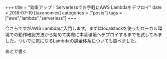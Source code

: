 +++
title = "効率アップ！Serverlessでお手軽にAWS Lambdaをデプロイ"
date = 2018-07-19
[taxonomies]
categories = ["posts"]
tags = ["aws","lambda","serverless"]
+++

今さらですがAWS Lambdaに入門します。まずはlocalstackを使ったローカル環境での動作確認方法から始めて実際に本番環境へデプロイするまでを試してみました。ついでに気になるLambdaの課金体系についても調べました。

<!-- more -->

あとで書く
